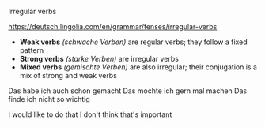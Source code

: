 Irregular verbs

https://deutsch.lingolia.com/en/grammar/tenses/irregular-verbs

- **Weak verbs** *(schwache Verben)* are regular verbs; they follow a fixed pattern
- **Strong verbs** *(starke Verben)* are irregular verbs
- **Mixed verbs** *(gemischte Verben)* are also irregular; their conjugation is a mix of strong and weak verbs



Das habe ich auch schon gemacht 
Das mochte ich gern mal machen
Das finde ich nicht so wichtig




I would like to do that
I don't think that's important